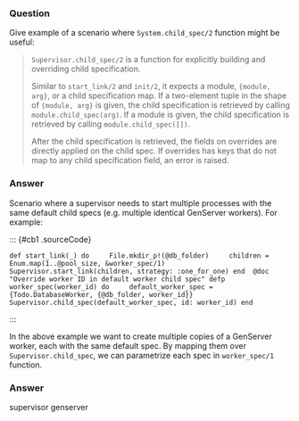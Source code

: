 ### Question
Give example of a scenario where `System.child_spec/2` function might be
useful:

> `Supervisor.child_spec/2` is a function for explicitly building and
> overriding child specification.
>
> Similar to `start_link/2` and `init/2`, it expects a module,
> `{module, arg}`, or a child specification map. If a two-element tuple
> in the shape of `{module, arg}` is given, the child specification is
> retrieved by calling `module.child_spec(arg)`. If a module is given,
> the child specification is retrieved by calling
> `module.child_spec([])`.
>
> After the child specification is retrieved, the fields on overrides
> are directly applied on the child spec. If overrides has keys that do
> not map to any child specification field, an error is raised.

### Answer

Scenario where a supervisor needs to start multiple processes with the
same default child specs (e.g. multiple identical GenServer workers).
For example:

::: {#cb1 .sourceCode}
``` {.sourceCode .elixir}
def start_link(_) do     File.mkdir_p!(@db_folder)     children = Enum.map(1..@pool_size, &worker_spec/1)     Supervisor.start_link(children, strategy: :one_for_one) end  @doc "Override worker ID in default worker child spec" defp worker_spec(worker_id) do     default_worker_spec = {Todo.DatabaseWorker, {@db_folder, worker_id}}     Supervisor.child_spec(default_worker_spec, id: worker_id) end
```
:::

In the above example we want to create multiple copies of a GenServer
worker, each with the same default spec. By mapping them over
`Supervisor.child_spec`, we can parametrize each spec in `worker_spec/1`
function.


### Answer
supervisor genserver


